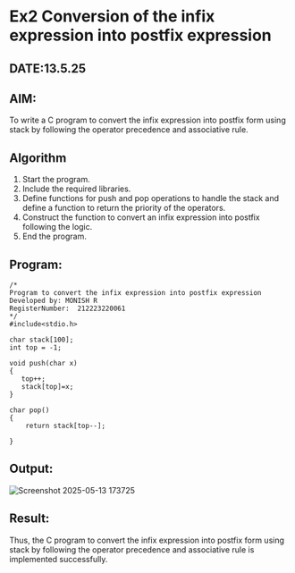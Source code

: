 # Ex2 Conversion of the infix expression into postfix expression
## DATE:13.5.25
## AIM:
To write a C program to convert the infix expression into postfix form using stack by following the operator precedence and associative rule.

## Algorithm
1. Start the program.
2. Include the required libraries.
3. Define functions for push and pop operations to handle the stack and define a function to return the priority of the operators.
4. Construct the function to convert an infix expression into postfix following the logic.
5. End the program.   


## Program:
```
/*
Program to convert the infix expression into postfix expression
Developed by: MONISH R
RegisterNumber:  212223220061
*/
#include<stdio.h>

char stack[100];
int top = -1;

void push(char x)
{
   top++;
   stack[top]=x;
}

char pop()
{
    return stack[top--];
  
}
```

## Output:


![Screenshot 2025-05-13 173725](https://github.com/user-attachments/assets/7f793e4f-369f-4966-b550-e243f8601b6b)

## Result:
Thus, the C program to convert the infix expression into postfix form using stack by following the operator precedence and associative rule is implemented successfully.
